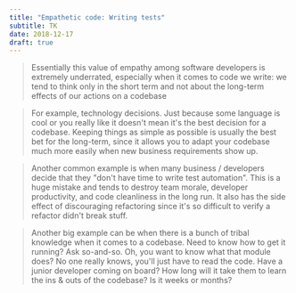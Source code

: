```yaml
---
title: "Empathetic code: Writing tests"
subtitle: TK
date: 2018-12-17
draft: true
---
```



> Essentially this value of empathy among software developers is extremely underrated, especially when it comes to code we write: we tend to think only in the short term and not about the long-term effects of our actions on a codebase

> For example, technology decisions. Just because some language is cool or you really like it doesn't mean it's the best decision for a codebase. Keeping things as simple as possible is usually the best bet for the long-term, since it allows you to adapt your codebase much more easily when new business requirements show up.

> Another common example is when many business / developers decide that they "don't have time to write test automation". This is a huge mistake and tends to destroy team morale, developer productivity, and code cleanliness in the long run. It also has the side effect of discouraging refactoring since it's so difficult to verify a refactor didn't break stuff.

> Another big example can be when there is a bunch of tribal knowledge when it comes to a codebase. Need to know how to get it running? Ask so-and-so. Oh, you want to know what that module does? No one really knows, you'll just have to read the code. Have a junior developer coming on board? How long will it take them to learn the ins & outs of the codebase? Is it weeks or months?
